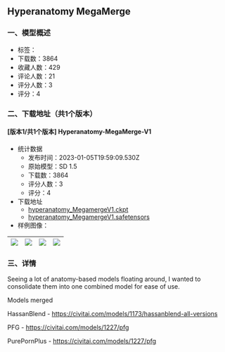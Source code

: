 ## Hyperanatomy MegaMerge
### 一、模型概述

- 标签：
- 下载数：3864
- 收藏人数：429
- 评论人数：21
- 评分人数：3
- 评分：4

### 二、下载地址（共1个版本）

#### [版本1/共1个版本] Hyperanatomy-MegaMerge-V1

- 统计数据
  - 发布时间：2023-01-05T19:59:09.530Z
  - 原始模型：SD 1.5
  - 下载数：3864
  - 评分人数：3
  - 评分：4
- 下载地址
  - [hyperanatomy_MegamergeV1.ckpt](https://civitai.com/api/download/models/3552?type=Model&format=PickleTensor&size=full&fp=fp16)
  - [hyperanatomy_MegamergeV1.safetensors](https://civitai.com/api/download/models/3552)
- 样例图像：

| <img src="https://image.civitai.com/xG1nkqKTMzGDvpLrqFT7WA/fb15060b-d24c-41fe-8b17-0f13ee78ef00/width=450/24791.jpeg" /> | <img src="https://image.civitai.com/xG1nkqKTMzGDvpLrqFT7WA/fdbca4e8-e646-4b39-0447-2fcc01351a00/width=450/24790.jpeg" /> | <img src="https://image.civitai.com/xG1nkqKTMzGDvpLrqFT7WA/bfc49bb9-50ef-4fdb-fd48-b45eb5afc300/width=450/24789.jpeg" /> | <img src="https://image.civitai.com/xG1nkqKTMzGDvpLrqFT7WA/d1583990-e545-4021-13fd-978ada0e9500/width=450/24788.jpeg" /> |
| ---- | ---- | ---- | ---- |


### 三、详情
<p>Seeing a lot of anatomy-based models floating around, I wanted to consolidate them into one combined model for ease of use.</p><p></p><p>Models merged</p><p>HassanBlend - <a target="_blank" rel="ugc" href="https://civitai.com/models/1173/hassanblend-all-versions">https://civitai.com/models/1173/hassanblend-all-versions</a></p><p>PFG - <a target="_blank" rel="ugc" href="https://civitai.com/models/1227/pfg">https://civitai.com/models/1227/pfg</a></p><p>PurePornPlus - <a target="_blank" rel="ugc" href="https://civitai.com/models/1227/pfg">https://civitai.com/models/1227/pfg</a></p><p></p>